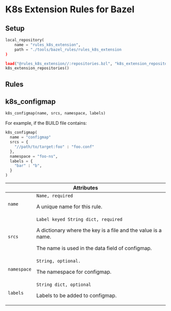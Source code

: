 # K8s Extension Rules for Bazel

## Setup

```python
local_repository(
    name = "rules_k8s_extension",
    path = "./tools/bazel_rules/rules_k8s_extension
)

load("@rules_k8s_extension//:repositories.bzl", "k8s_extension_repositories")
k8s_extension_repositories()
```

## Rules

<a name="k8s_configmap"></a>
## k8s_configmap

```python
k8s_configmap(name, srcs, namespace, labels)
```

For example, if the BUILD file contains:

```python
k8s_configmap(
  name = "configmap"
  srcs = {
    "//path/to/target:foo" : "foo.conf"
  },
  namespace = "foo-ns",
  labels = {
    "bar" : "b",
  }
)
```

<table class="table table-condensed table-bordered table-params">
  <colgroup>
    <col class="col-param" />
    <col class="param-description" />
  </colgroup>
  <thead>
    <tr>
      <th colspan="2">Attributes</th>
    </tr>
  </thead>
  <tbody>
    <tr>
      <td><code>name</code></td>
      <td>
        <code>Name, required</code>
        <p>A unique name for this rule.</p>
      </td>
    </tr>
    <tr>
      <td><code>srcs</code></td>
      <td>
        <code>Label keyed String dict, required</code>
        <p>A dictionary where the key is a file and the value is a name.</p>
        <p>The name is used in the data field of configmap.</p>
      </td>
    </tr>
    <tr>
      <td><code>namespace</code></td>
      <td>
        <code>String, optional.</code>
        <p>The namespace for configmap.</p>
      </td>
    </tr>
    <tr>
      <td><code>labels</code></td>
      <td>
        <code>String dict, optional</code>
        <p>Labels to be added to configmap.</p>
      </td>
    </tr>
  </tbody>
</table>
